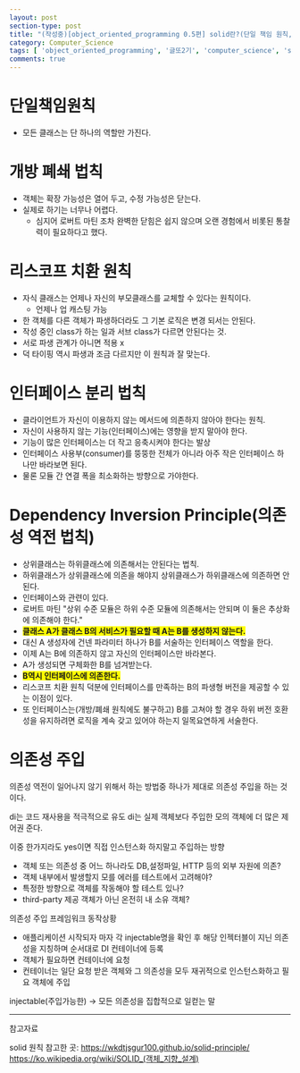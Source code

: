```yaml
---
layout: post
section-type: post
title: "(작성중)[object_oriented_programming 0.5편] solid란?(단일 책임 원칙, 개방 - 폐쇄 원칙, 리스코프 치환 법칙, 인터페이스 분리 원칙, 의존성 역전 법칙) 그리고 의존성 주입이란?"
category: Computer_Science
tags: [ 'object_oriented_programming', '글또2기', 'computer_science', 'solid', 'Dependency Inversion Principle' ]
comments: true
---
```

# 단일책임원칙
- 모든 클래스는 단 하나의 역할만 가진다.


# 개방 폐쇄 법칙
- 객체는 확장 가능성은 열어 두고, 수정 가능성은 닫는다.
- 실제로 하기는 너무나 어렵다.
  - 심지어 로버트 마틴 조차 완벽한 닫힘은 쉽지 않으며 오랜 경험에서 비롯된 통찰력이 필요하다고 했다.


# 리스코프 치환 원칙
- 자식 클래스는 언제나 자신의 부모클래스를 교체할 수 있다는 원칙이다.
  - 언제나 업 캐스팅 가능
- 한 객체를 다른 객체가 파생하더라도 그 기본 로직은 변경 되서는 안된다.
- 작성 중인 class가 하는 일과 서브 class가 다르면 안된다는 것.
- 서로 파생 관계가 아니면 적용 x
- 덕 타이핑 역시 파생과 조금 다르지만 이 원칙과 잘 맞는다.

# 인터페이스 분리 법칙
- 클라이언트가 자신이 이용하지 않는 메서드에 의존하지 않아야 한다는 원칙.
- 자신이 사용하지 않는 기능(인터페이스)에는 영향을 받지 말아야 한다.
- 기능이 많은 인터페이스는 더 작고 응축시켜야 한다는 발상
- 인터페이스 사용부(consumer)를 뚱뚱한 전체가 아니라 아주 작은 인터페이스 하나만 바라보면 된다.
- 물론 모듈 간 연결 폭을 최소화하는 방향으로 가야한다.

# Dependency Inversion Principle(의존성 역전 법칙)
- 상위클래스는 하위클래스에 의존해서는 안된다는 법칙.
- 하위클래스가 상위클래스에 의존을 해야지 상위클래스가 하위클래스에 의존하면 안된다.
- 인터페이스와 관련이 있다.
- 로버트 마틴 "상위 수준 모듈은 하위 수준 모듈에 의존해서는 안되며 이 둘은 추상화에 의존해야 한다."
- <span style="background-color:yellow"><b>클래스 A가 클래스 B의 서비스가 필요할 때 A는 B를 생성하지 않는다.</b></span>
- 대신 A 생성자에 건넨 파라미터 하나가 B를 서술하는 인터페이스 역할을 한다.
- 이제 A는 B에 의존하지 않고 자신의 인터페이스만 바라본다.
- A가 생성되면 구체화한 B를 넘겨받는다.
- <span style="background-color:yellow"><b>B역시 인터페이스에 의존한다.</b></span>
- 리스코프 치환 원칙 덕분에 인터페이스를 만족하는 B의 파생형 버전을 제공할 수 있는 이점이 있다.
- 또 인터페이스는(개방/폐쇄 원칙에도 불구하고) B를 고쳐야 할 경우 하위 버전 호환성을 유지하려면 로직을 계속 갖고 있어야 하는지 일목요연하게 서술한다.


# 의존성 주입
의존성 역전이 일어나지 않기 위해서 하는 방법중 하나가 제대로 의존성 주입을 하는 것이다.

di는 코드 재사용을 적극적으로 유도
di는 실제 객체보다 주입한 모의 객체에 더 많은 제어권 준다.


이중 한가지라도 yes이면 직접 인스턴스화 하지말고 주입하는 방향
- 객체 또는 의존성 중 어느 하나라도 DB,설정파일, HTTP 등의 외부 자원에 의존?
- 객체 내부에서 발생할지 모를 에러를 테스트에서 고려해야?
- 특정한 방향으로 객체를 작동해야 할 테스트 있나?
- third-party 제공 객체가 아닌 온전히 내 소유 객체?


의존성 주입 프레임워크 동작상황
- 애플리케이션 시작되자 마자 각 injectable명을 확인 후 해당 인젝터블이 지닌 의존성을 지칭하며 순서대로 DI 컨테이너에 등록
- 객체가 필요하면 컨테이너에 요청
- 컨테이너는 일단 요청 받은 객체와 그 의존성을 모두 재귀적으로 인스턴스화하고 필요 객체에 주입

injectable(주입가능한) -> 모든 의존성을 집합적으로 일컫는 말


---
참고자료

solid 원칙 참고한 곳:
https://wkdtjsgur100.github.io/solid-principle/
https://ko.wikipedia.org/wiki/SOLID_(객체_지향_설계)
